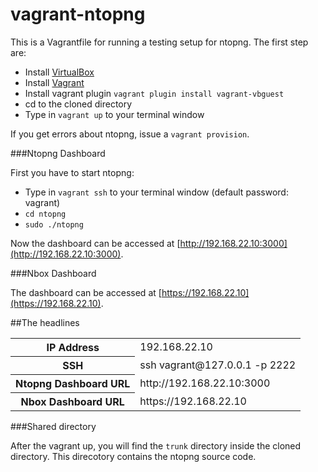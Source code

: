 vagrant-ntopng
==============

This is a Vagrantfile for running a testing setup for ntopng.
The first step are:

- Install [VirtualBox](https://www.virtualbox.org/wiki/Downloads)
- Install [Vagrant](http://downloads.vagrantup.com/)
- Install vagrant plugin ``vagrant plugin install vagrant-vbguest``
- cd to the cloned directory
- Type in ``vagrant up`` to your terminal window

If you get errors about ntopng, issue a ``vagrant provision``.

###Ntopng Dashboard

First you have to start ntopng:

- Type in ``vagrant ssh`` to your terminal window (default password: vagrant)
- ``cd ntopng``
- ``sudo ./ntopng``

Now the dashboard can be accessed at [http://192.168.22.10:3000](http://192.168.22.10:3000).

###Nbox Dashboard

The dashboard can be accessed at [https://192.168.22.10](https://192.168.22.10).

##The headlines
<table>
<tr><th>IP Address</th><td>192.168.22.10</td></tr>
<tr><th>SSH</th><td>ssh vagrant@127.0.0.1 -p 2222</td></tr>
<tr><th>Ntopng Dashboard URL</th><td>http://192.168.22.10:3000</td></tr>
<tr><th>Nbox Dashboard URL</th><td>https://192.168.22.10</td></tr>
</table>

###Shared directory

After the vagrant up, you will find the ``trunk`` directory inside the cloned directory. This direcotory contains the ntopng source code.
